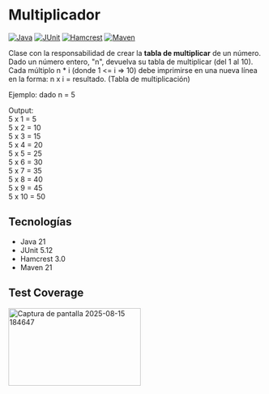 # Multiplicador

[![Java](https://img.shields.io/badge/Java-21-blue?logo=java)](https://www.oracle.com/java/technologies/javase/21-relnotes.html)
[![JUnit](https://img.shields.io/badge/JUnit-5.12-green?logo=junit5)](https://junit.org/junit5/)
[![Hamcrest](https://img.shields.io/badge/Hamcrest-3.0-orange)](http://hamcrest.org/JavaHamcrest/)
[![Maven](https://img.shields.io/badge/Maven-21-red?logo=apachemaven)](https://maven.apache.org/)

Clase con la responsabilidad de crear la **tabla de multiplicar** de un número. Dado un número entero, "n", devuelva su tabla de multiplicar (del 1 al 10).
Cada múltiplo n * i (donde 1 <= i => 10) debe imprimirse en una nueva línea en la forma: n x i = resultado. (Tabla de multiplicación)

Ejemplo: dado n = 5

Output:<br>
5 x 1 = 5 <br>
5 x 2 = 10 <br>
5 x 3 = 15 <br>
5 x 4 = 20 <br>
5 x 5 = 25 <br>
5 x 6 = 30 <br>
5 x 7 = 35 <br>
5 x 8 = 40 <br>
5 x 9 = 45 <br>
5 x 10 = 50 <br>

## Tecnologías

- Java 21
- JUnit 5.12
- Hamcrest 3.0
- Maven 21

## Test Coverage
<img width="261" height="153" alt="Captura de pantalla 2025-08-15 184647" src="https://github.com/user-attachments/assets/60c488bc-7cce-48d0-9b73-5d14ae788fb7" />
